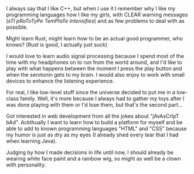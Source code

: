 I always say that I like C++, but when I use it I remember why I like my programming languages how I like my girls, 
with CLEAR warning messages (*sTl pRoToTyPe TemPlaTe intensifies*) 
and as few problems to deal with as possible.

Might learn Rust, might learn how to be an actual good programmer, who knows?
(Rust is good, I actually just suck)

I would love to learn audio signal processing because I spend most of the time with my headphones on
to run from the world around, and I'd like to play with what happens between the moment I press the play button
and when the serotonin gets to my brain. I would also enjoy to work with small devices to enhance the listening experience.

For real, I like low-level stuff since the universe decided to put me in a low-class family.
Well, it's more because I always had to gather my toys after I was done playing with them or I'd lose them, 
but that's the second part...

Got interested in web development from all the jokes about "jAvAsCrIpT bAd".
Ackthually I want to learn how to build a platform for myself
and be able to add to known programming languages "HTML" and "CSS" because my humor is just as dry
as my eyes (I already shed every tear that I had when learning Java).

Judging by how I made decisions in life until now, I should already be wearing white face paint and a rainbow wig,
so might as well be a clown with personality.
